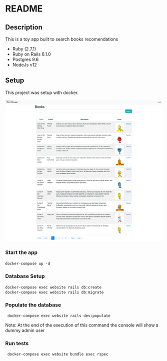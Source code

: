 # README

## Description

This is a toy app built to search books recomendations

* Ruby (2.7.1)
* Ruby on Rails 6.1.0
* Postgres 9.6
* NodeJs v12
## Setup

This project was setup with docker.

![](./root_page.png)

### Start the app

``` docker-compose up -d ```

### Database Setup

``` 
docker-compose exec website rails db:create 
docker-compose exec website rails db:migrate 
```

### Populate the database

```
 docker-compose exec website rails dev:populate
```

Note: At the end of the execution of this command the console will show a dummy admin user

### Run tests

```
 docker-compose exec website bundle exec rspec
```


